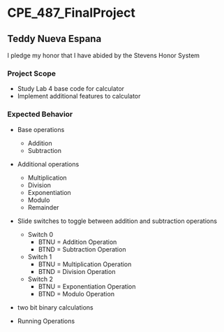 # CPE_487_FinalProject

## Teddy Nueva Espana

I pledge my honor that I have abided by the Stevens Honor System

### Project Scope

- Study Lab 4 base code for calculator
- Implement additional features to calculator

### Expected Behavior
- Base operations
    - Addition
    - Subtraction
- Additional operations
    - Multiplication
    - Division
    - Exponentiation
    - Modulo
    - Remainder

- Slide switches to toggle between addition and subtraction operations
    - Switch 0
        - BTNU = Addition Operation
        - BTND = Subtraction Operation
    - Switch 1
        - BTNU = Multiplication Operation
        - BTND = Division Operation
    - Switch 2
        - BTNU = Exponentiation Operation
        - BTND = Modulo Operation
- two bit binary calculations 

- Running Operations
